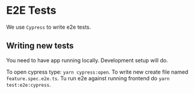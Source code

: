 # E2E Tests

We use `Cypress` to write e2e tests.

## Writing new tests

You need to have app running locally. Development setup will do.

To open cypress type: `yarn cypress:open`. To write new create file named `feature.spec.e2e.ts`. Tu
run e2e against running frontend do `yarn test:e2e:cypress`.
